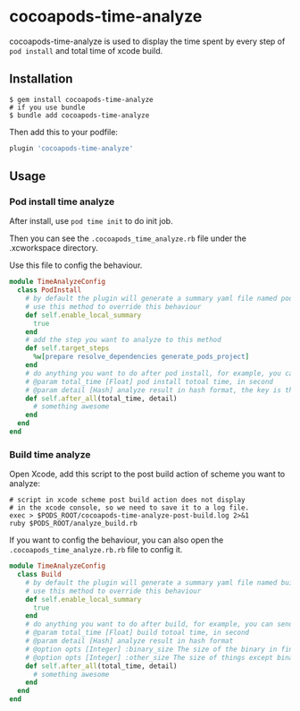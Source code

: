 # cocoapods-time-analyze

cocoapods-time-analyze is used to display the time spent by every step of  `pod install` and total time of xcode build.

## Installation

```shell
$ gem install cocoapods-time-analyze
# if you use bundle
$ bundle add cocoapods-time-analyze
```

Then add this to your podfile:

```ruby
plugin 'cocoapods-time-analyze'
```

## Usage

### Pod install time analyze

After install, use `pod time init` to do init job.

Then you can see the `.cocoapods_time_analyze.rb` file under the .xcworkspace directory.

Use this file to config the behaviour.

```ruby
module TimeAnalyzeConfig
  class PodInstall
    # by default the plugin will generate a summary yaml file named pod-install-summary.yml under directory, you can
    # use this method to override this behaviour
    def self.enable_local_summary
      true
    end
    # add the step you want to analyze to this method
    def self.target_steps
      %w[prepare resolve_dependencies generate_pods_project]
    end
    # do anything you want to do after pod install, for example, you can send the result to a server
    # @param total_time [Float] pod install totoal time, in second
    # @param detail [Hash] analyze result in hash format, the key is the step name, value is the duration in second.
    def self.after_all(total_time, detail)
      # something awesome
    end
  end
end
```
### Build time analyze

Open Xcode, add this script to the post build action of scheme you want to analyze:

```shell
# script in xcode scheme post build action does not display 
# in the xcode console, so we need to save it to a log file.
exec > $PODS_ROOT/cocoapods-time-analyze-post-build.log 2>&1
ruby $PODS_ROOT/analyze_build.rb
```

If you want to config the behaviour, you can also open the `.cocoapods_time_analyze.rb.rb` file to config it.

```ruby
module TimeAnalyzeConfig
  class Build
    # by default the plugin will generate a summary yaml file named build-summary.yml under directory, you can
    # use this method to override this behaviour
    def self.enable_local_summary
      true
    end
    # do anything you want to do after build, for example, you can send the result to a server
    # @param total_time [Float] build totoal time, in second
    # @param detail [Hash] analyze result in hash format
    # @option opts [Integer] :binary_size The size of the binary in final .app product
    # @option opts [Integer] :other_size The size of things except binary size in final .app product
    def self.after_all(total_time, detail)
      # something awesome
    end
  end
end
```

